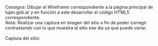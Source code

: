 Consigna: Dibujar el Wireframe correspondiente a la página principal de lujan.gob.ar y en función a este desarrollar el código HTML5 correspondiente.
<br>
Nota: Realizar una captura en imagen del sitio a fin de poder corregir contrastando con lo que muestra el sitio ese día ya que puede variar.
<br>
<br>
Captura del sitio: 
<br>




